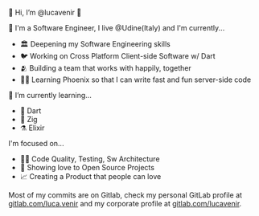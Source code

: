 👋 Hi, I’m @lucavenir 👋

👀 I'm a Software Engineer, I live @Udine(Italy) and I'm currently...
- 🏛️ Deepening my Software Engineering skills
- 🐦 Working on Cross Platform Client-side Software w/ Dart
- 🫂 Building a team that works with happily, together
- 🐦‍🔥 Learning Phoenix so that I can write fast and fun server-side code
 
🌱 I’m currently learning...
- 🎯 Dart
- 🦎 Zig
- ⚗️ Elixir

I'm focused on...
- 👨‍🔬 Code Quality, Testing, Sw Architecture
- 💞️ Showing love to Open Source Projects
- 📈 Creating a Product that people can love

Most of my commits are on Gitlab, check my personal GitLab profile at [gitlab.com/luca.venir](https://gitlab.com/luca.venir) and my corporate profile at [gitlab.com/lucavenir](https://gitlab.com/lucavenir).

<!---
lucavenir/lucavenir is a ✨ special ✨ repository because its `README.md` (this file) appears on your GitHub profile.
You can click the Preview link to take a look at your changes.
--->
